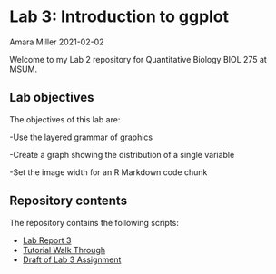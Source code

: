 Lab 3: Introduction to ggplot
================
Amara Miller
2021-02-02

Welcome to my Lab 2 repository for Quantitative Biology BIOL 275 at
MSUM.

## Lab objectives

The objectives of this lab are:

\-Use the layered grammar of graphics

\-Create a graph showing the distribution of a single variable

\-Set the image width for an R Markdown code chunk

## Repository contents

The repository contains the following scripts:

  - [Lab Report 3](lab-report.md)
  - [Tutorial Walk Through](tutorial-walk-through.R)
  - [Draft of Lab 3 Assignment](Lab%203%20assignment.R)

